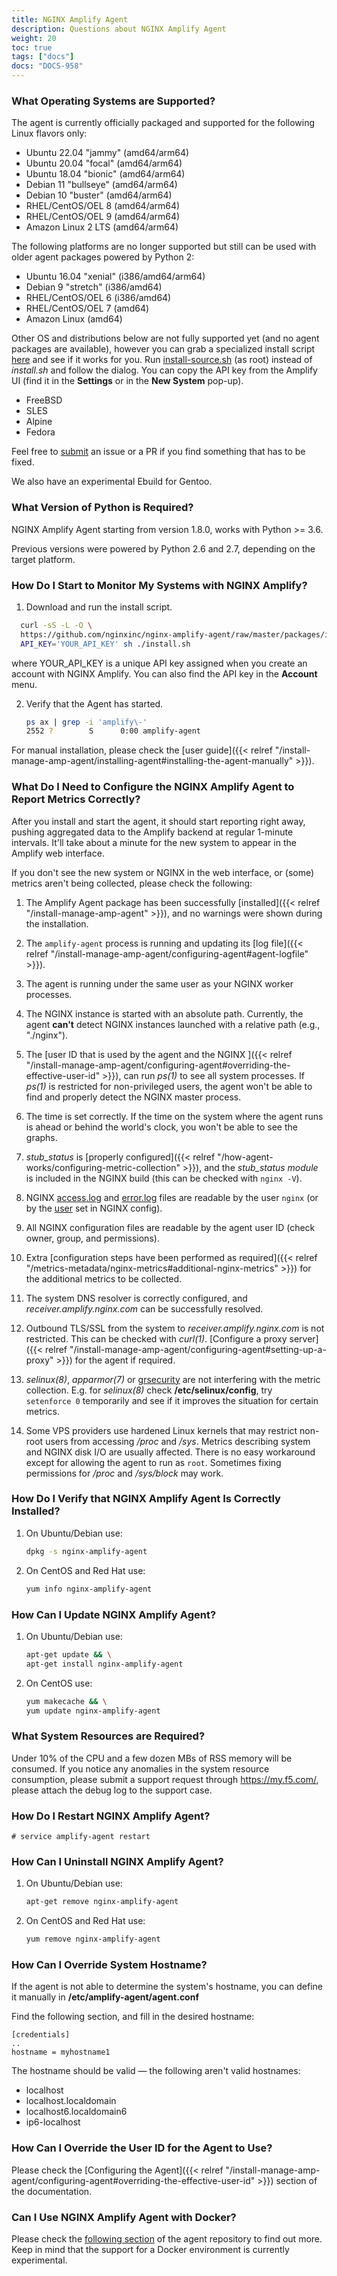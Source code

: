 ```yaml
---
title: NGINX Amplify Agent
description: Questions about NGINX Amplify Agent
weight: 20
toc: true
tags: ["docs"]
docs: "DOCS-958"
---
```


### What Operating Systems are Supported?

The agent is currently officially packaged and supported for the following Linux flavors only:

  * Ubuntu 22.04 "jammy" (amd64/arm64)
  * Ubuntu 20.04 "focal" (amd64/arm64)
  * Ubuntu 18.04 "bionic" (amd64/arm64)
  * Debian 11 "bullseye" (amd64/arm64)
  * Debian 10 "buster" (amd64/arm64)
  * RHEL/CentOS/OEL 8 (amd64/arm64)
  * RHEL/CentOS/OEL 9 (amd64/arm64)
  * Amazon Linux 2 LTS (amd64/arm64)

The following platforms are no longer supported but still can be used with older agent packages powered by Python 2:

  * Ubuntu 16.04 "xenial" (i386/amd64/arm64)
  * Debian 9 "stretch" (i386/amd64)
  * RHEL/CentOS/OEL 6 (i386/amd64)
  * RHEL/CentOS/OEL 7 (amd64)
  * Amazon Linux (amd64)

Other OS and distributions below are not fully supported yet (and no agent packages are available), however you can grab a specialized install script [here](https://raw.githubusercontent.com/nginxinc/nginx-amplify-agent/master/packages/install-source.sh) and see if it works for you. Run [install-source.sh](https://raw.githubusercontent.com/nginxinc/nginx-amplify-agent/master/packages/install-source.sh) (as root) instead of *install.sh* and follow the dialog. You can copy the API key from the Amplify UI (find it in the **Settings** or in the **New System** pop-up).

  * FreeBSD
  * SLES
  * Alpine
  * Fedora

Feel free to [submit](https://github.com/nginxinc/nginx-amplify-agent/) an issue or a PR if you find something that has to be fixed.

We also have an experimental Ebuild for Gentoo.

### What Version of Python is Required?

NGINX Amplify Agent starting from version 1.8.0, works with Python >= 3.6.

Previous versions were powered by Python 2.6 and 2.7, depending on the target platform.

### How Do I Start to Monitor My Systems with NGINX Amplify?

1. Download and run the install script.

  ```bash
    curl -sS -L -O \
    https://github.com/nginxinc/nginx-amplify-agent/raw/master/packages/install.sh && \
    API_KEY='YOUR_API_KEY' sh ./install.sh
  ```

   where YOUR_API_KEY is a unique API key assigned when you create an account with NGINX Amplify. You can also find the API key in the **Account** menu.

2. Verify that the Agent has started.

   ```bash
   ps ax | grep -i 'amplify\-'
   2552 ?        S      0:00 amplify-agent
   ```

For manual installation, please check the [user guide]({{< relref "/install-manage-amp-agent/installing-agent#installing-the-agent-manually" >}}).

### What Do I Need to Configure the NGINX Amplify Agent to Report Metrics Correctly?

After you install and start the agent, it should start reporting right away, pushing aggregated data to the Amplify backend at regular 1-minute intervals. It'll take about a minute for the new system to appear in the Amplify web interface.

If you don't see the new system or NGINX in the web interface, or (some) metrics aren't being collected, please check the following:

1. The Amplify Agent package has been successfully [installed]({{< relref "/install-manage-amp-agent" >}}), and no warnings were shown during the installation.

2. The `amplify-agent` process is running and updating its [log file]({{< relref "/install-manage-amp-agent/configuring-agent#agent-logfile" >}}).

3. The agent is running under the same user as your NGINX worker processes.

4. The NGINX instance is started with an absolute path. Currently, the agent **can't** detect NGINX instances launched with a relative path (e.g., "./nginx").

5. The [user ID that is used by the agent and the NGINX ]({{< relref "/install-manage-amp-agent/configuring-agent#overriding-the-effective-user-id" >}}), can run *ps(1)* to see all system processes. If *ps(1)* is restricted for non-privileged users, the agent won't be able to find and properly detect the NGINX master process.

6. The time is set correctly. If the time on the system where the agent runs is ahead or behind the world's clock, you won't be able to see the graphs.

7. *stub_status* is [properly configured]({{< relref "/how-agent-works/configuring-metric-collection" >}}), and the *stub_status module* is included in the NGINX build (this can be checked with `nginx -V`).

8. NGINX [access.log](http://nginx.org/en/docs/http/ngx_http_log_module.html) and [error.log](http://nginx.org/en/docs/ngx_core_module.html#error_log) files are readable by the user `nginx` (or by the [user](http://nginx.org/en/docs/ngx_core_module.html#user) set in NGINX config).

9. All NGINX configuration files are readable by the agent user ID (check owner, group, and permissions).

10. Extra [configuration steps have been performed as required]({{< relref "/metrics-metadata/nginx-metrics#additional-nginx-metrics" >}}) for the additional metrics to be collected.

11. The system DNS resolver is correctly configured, and *receiver.amplify.nginx.com* can be successfully resolved.

12. Outbound TLS/SSL from the system to *receiver.amplify.nginx.com* is not restricted. This can be checked with *curl(1)*. [Configure a proxy server]({{< relref "/install-manage-amp-agent/configuring-agent#setting-up-a-proxy" >}}) for the agent if required.

13. *selinux(8)*, *apparmor(7)* or [grsecurity](https://grsecurity.net) are not interfering with the metric collection. E.g. for *selinux(8)* check **/etc/selinux/config**, try `setenforce 0` temporarily and see if it improves the situation for certain metrics.

14. Some VPS providers use hardened Linux kernels that may restrict non-root users from accessing */proc* and */sys*. Metrics describing system and NGINX disk I/O are usually affected. There is no easy workaround except for allowing the agent to run as `root`. Sometimes fixing permissions for */proc* and */sys/block* may work.

### How Do I Verify that NGINX Amplify Agent Is Correctly Installed?

1. On Ubuntu/Debian use:

   ```bash
   dpkg -s nginx-amplify-agent
   ```

2. On CentOS and Red Hat use:

   ```bash
   yum info nginx-amplify-agent
   ```

### How Can I Update NGINX Amplify Agent?

1. On Ubuntu/Debian use:

   ```bash
   apt-get update && \
   apt-get install nginx-amplify-agent
   ```

2. On CentOS use:

   ```bash
   yum makecache && \
   yum update nginx-amplify-agent
   ```

### What System Resources are Required?

Under 10% of the CPU and a few dozen MBs of RSS memory will be consumed. If you notice any anomalies in the system resource consumption, please submit a support request through https://my.f5.com/, please attach the debug log to the support case.

### How Do I Restart NGINX Amplify Agent?

   ```
   # service amplify-agent restart
   ```

### How Can I Uninstall NGINX Amplify Agent?

1. On Ubuntu/Debian use:

   ```bash
   apt-get remove nginx-amplify-agent
   ```

2. On CentOS and Red Hat use:

   ```bash
   yum remove nginx-amplify-agent
   ```

### How Can I Override System Hostname?

If the agent is not able to determine the system's hostname, you can define it manually in **/etc/amplify-agent/agent.conf**

Find the following section, and fill in the desired hostname:

```nginx
[credentials]
..
hostname = myhostname1
```

The hostname should be valid — the following aren't valid hostnames:

  * localhost
  * localhost.localdomain
  * localhost6.localdomain6
  * ip6-localhost

### How Can I Override the User ID for the Agent to Use?

Please check the [Configuring the Agent]({{< relref "/install-manage-amp-agent/configuring-agent#overriding-the-effective-user-id" >}}) section of the documentation.

### Can I Use NGINX Amplify Agent with Docker?

Please check the [following section](https://github.com/nginxinc/docker-nginx-amplify) of the agent repository to find out more. Keep in mind that the support for a Docker environment is currently experimental.
